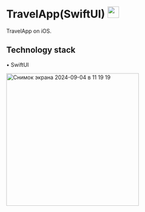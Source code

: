 # TravelApp(SwiftUI) <img src="https://github.com/user-attachments/assets/e4b6b615-a5bf-4e24-a38d-c33789d87fb1" width="30" height="30">

TravelApp on iOS.<br />

## Technology stack

• SwiftUI <br />

<img width="349" alt="Снимок экрана 2024-09-04 в 11 19 19" src="https://github.com/user-attachments/assets/e8170d28-b399-4245-9594-540cd5c2770d">
